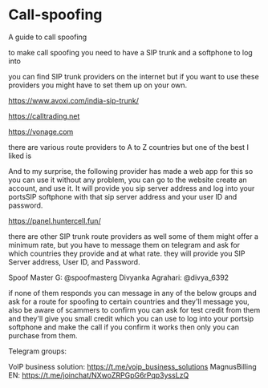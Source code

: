 # Call-spoofing
A guide to call spoofing 

to make call spoofing you need to have a SIP trunk and a softphone to log into 

you can find SIP trunk providers on the internet but if you want to use these providers you might have to set them up on your own.

https://www.avoxi.com/india-sip-trunk/

https://calltrading.net

https://vonage.com

there are various route providers to A to Z countries but one of the best I liked is 

And to my surprise, the following provider has made a web app for this so you can use it without any problem, you can go to the website create an account, and use it.
It will provide you sip server address and log into your portsSIP softphone with that sip server address and your user ID and password.

https://panel.huntercell.fun/ 


there are other SIP trunk route providers as well some of them might offer a minimum rate, but you have to message them on telegram and ask for which countries they provide and at what rate.
they will provide you SIP Server address, User ID, and Password.

Spoof Master G: @spoofmasterg
Divyanka Agrahari: @divya_6392


if none of them responds you can message in any of the below groups and ask for a route for spoofing to certain countries and they'll message you, also be aware of scammers to confirm you can ask for test credit from them and they'll give you small credit which you can use to log into your portsip softphone and make the call if you confirm it works then only you can purchase from them. 

Telegram groups: 

VoIP business solution: https://t.me/voip_business_solutions
MagnusBilling EN: https://t.me/joinchat/NXwoZRPGpG6rPqp3yssLzQ

